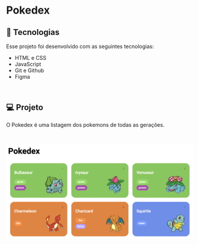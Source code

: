 # Pokedex 

## 🚀 Tecnologias

Esse projeto foi desenvolvido com as seguintes tecnologias:

- HTML e CSS
- JavaScript
- Git e Github
- Figma

<br>

## 💻 Projeto

O Pokedex é uma listagem dos pokemons de todas as gerações.

<br>

![Pokedex](/assets/img/pokedex.png "Pokedex")